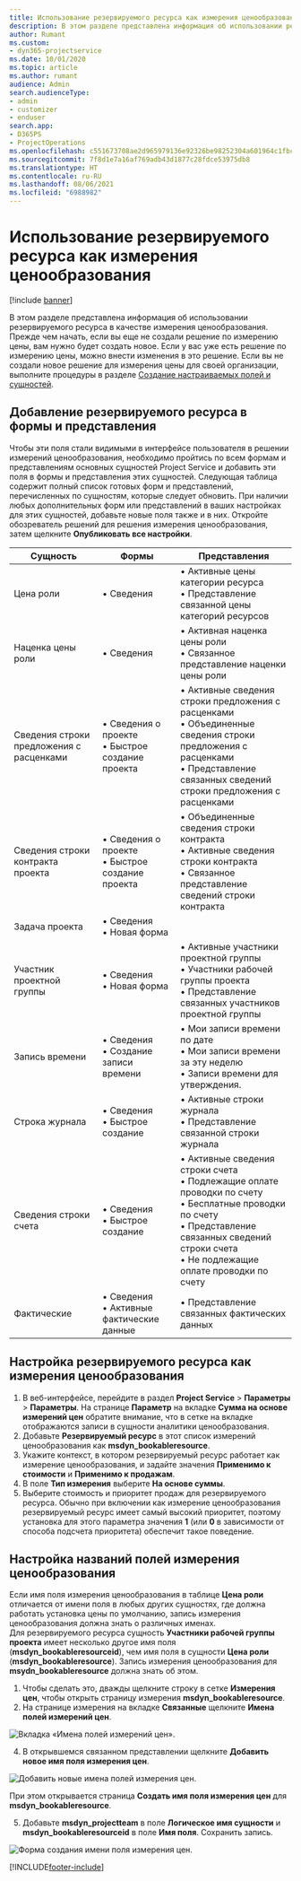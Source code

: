 ```yaml
---
title: Использование резервируемого ресурса как измерения ценообразования
description: В этом разделе представлена информация об использовании резервируемого ресурса в качестве измерения ценообразования.
author: Rumant
ms.custom:
- dyn365-projectservice
ms.date: 10/01/2020
ms.topic: article
ms.author: rumant
audience: Admin
search.audienceType:
- admin
- customizer
- enduser
search.app:
- D365PS
- ProjectOperations
ms.openlocfilehash: c551673708ae2d965979136e92326be98252304a601964c1fbc52a329c592712
ms.sourcegitcommit: 7f8d1e7a16af769adb43d1877c28fdce53975db8
ms.translationtype: HT
ms.contentlocale: ru-RU
ms.lasthandoff: 08/06/2021
ms.locfileid: "6988982"
---
```

# <a name="use-bookable-resource-as-a-pricing-dimension"></a>Использование резервируемого ресурса как измерения ценообразования

[!include [banner](../includes/psa-now-project-operations.md)]

В этом разделе представлена информация об использовании резервируемого ресурса в качестве измерения ценообразования. Прежде чем начать, если вы еще не создали решение по измерению цены, вам нужно будет создать новое. Если у вас уже есть решение по измерению цены, можно внести изменения в это решение. Если вы не создали новое решение для измерения цены для своей организации, выполните процедуры в разделе [Создание настраиваемых полей и сущностей](create-custom-fields-entities.md).

## <a name="add-bookable-resource-to-forms-and-views"></a>Добавление резервируемого ресурса в формы и представления
Чтобы эти поля стали видимыми в интерфейсе пользователя в решении измерений ценообразования, необходимо пройтись по всем формам и представлениям основных сущностей Project Service и добавить эти поля в формы и представления этих сущностей.
Следующая таблица содержит полный список готовых форм и представлений, перечисленных по сущностям, которые следует обновить. При наличии любых дополнительных форм или представлений в ваших настройках для этих сущностей, добавьте новые поля также и в них.
Откройте обозреватель решений для решения измерения ценообразования, затем щелкните **Опубликовать все настройки**.


|   Сущность        | Формы   |Представления        |
| ------------------------------|---------------------------------|----------------------------------|
|  Цена роли|• Сведения |• Активные цены категории ресурса<br> • Представление связанной цены категорий ресурсов|
|  Наценка цены роли|• Сведения|• Активная наценка цены роли<br>• Связанное представление наценки цены роли|
|  Сведения строки предложения с расценками|• Сведения о проекте<br>• Быстрое создание проекта|• Активные сведения строки предложения с расценками<br>• Объединенные сведения строки предложения с расценками<br>• Представление связанных сведений строки предложения с расценками|
|  Сведения строки контракта проекта|• Сведения о проекте<br>• Быстрое создание проекта|• Объединенные сведения строки контракта<br>• Активные сведения строки контракта<br>• Связанное представление сведений строки контракта|
|  Задача проекта|• Сведения<br>• Новая форма||
|  Участник проектной группы|• Сведения<br>• Новая форма|• Активные участники проектной группы<br>• Участники рабочей группы проекта<br>• Представление связанных участников проектной группы|
|  Запись времени|• Сведения<br>• Создание записи времени|• Мои записи времени по дате<br>• Мои записи времени за эту неделю<br>• Записи времени для утверждения.|
|  Строка журнала|• Сведения<br>• Быстрое создание|• Активные строки журнала<br>• Представление связанной строки журнала|
|  Сведения строки счета|• Сведения<br>• Быстрое создание|• Активные сведения строки счета<br>• Подлежащие оплате проводки по счету<br>• Бесплатные проводки по счету<br>• Представление связанных сведений строки счета<br>• Не подлежащие оплате проводки по счету|
|  Фактические|• Сведения<br>• Активные фактические данные|• Представление связанных фактических данных|

## <a name="set-up-bookable-resource-as-a-pricing-dimension"></a>Настройка резервируемого ресурса как измерения ценообразования

1. В веб-интерфейсе, перейдите в раздел **Project Service** > **Параметры** > **Параметры**. На странице **Параметр** на вкладке **Сумма на основе измерений цен** обратите внимание, что в сетке на вкладке отображаются записи в сущности аналитики ценообразования. 
2. Добавьте **Резервируемый ресурс** в этот список измерений ценообразования как **msdyn_bookableresource**. 
3. Укажите контекст, в котором резервируемый ресурс работает как измерение ценообразования, и задайте значения **Применимо к стоимости** и **Применимо к продажам**.
4. В поле **Тип измерения** выберите **На основе суммы**. 
5. Выберите стоимость и приоритет продаж для резервируемого ресурса. Обычно при включении как измерение ценообразования резервируемый ресурс имеет самый высокий приоритет, поэтому установка для этого параметра значения **1** (или **0** в зависимости от способа подсчета приоритета) обеспечит такое поведение.

## <a name="set-up-pricing-dimension-field-names"></a>Настройка названий полей измерения ценообразования

Если имя поля измерения ценообразования в таблице **Цена роли** отличается от имени поля в любых других сущностях, где должна работать установка цены по умолчанию, запись измерения ценообразования должна знать о различных именах.    
Для резервируемого ресурса сущность **Участники рабочей группы проекта** имеет несколько другое имя поля (**msdyn_bookableresourceid**), чем имя поля в сущности **Цена роли** (**msdyn_bookableresource**). Запись измерения ценообразования для **msydn_bookableresource** должна знать об этом. 
1. Чтобы сделать это, дважды щелкните строку в сетке **Измерения цен**, чтобы открыть страницу измерения **msdyn_bookableresource**.
2. На странице измерения на вкладке **Связанные** щелкните **Имена полей измерений цен**.

 ![Вкладка «Имена полей измерений цен».](media/PD-fieldname.png)

4. В открывшемся связанном представлении щелкните **Добавить новое имя поля измерения цен**.

 ![Добавить новые имена полей измерения цен.](media/Add-NewPD-fieldname.png)


При этом открывается страница **Создать имя поля измерения цен** для **msdyn_bookableresource**. 

5. Добавьте **msdyn_projectteam** в поле **Логическое имя сущности** и **msdyn_bookableresourceid** в поле **Имя поля**. Сохранить запись.

 ![Форма создания имени поля измерения цен.](media/PD-fieldname-Added.png)


[!INCLUDE[footer-include](../includes/footer-banner.md)]